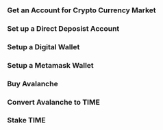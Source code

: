 ### Get an Account for Crypto Currency Market
### Set up a Direct Deposist Account
### Setup a Digital Wallet
### Setup a Metamask Wallet
### Buy Avalanche
### Convert Avalanche to TIME
### Stake TIME
